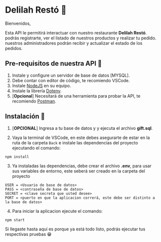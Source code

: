 # Delilah Restó 🍎

Bienvenidos,

Esta API le permitirá interactuar con nuestro restaurante **Delilah Restó**. podrás registrarte, ver el listado de nuestros productos y realizar tu pedido. nuestros administradores podrán recibir y actualizar el estado de los pedidos.

## Pre-requisitos de nuestra API 🥩

1. Instale y configure un servidor de base de datos [MYSQL].
2. Debe contar con editor de código, te recomiendo VSCode.
3. Instale [NodeJS](https://nodejs.org/es/) en su equipo.
4. Instale la librería [Dotenv]().
5. [**Opcional**] Necesitará de una herramienta para probar la API, te recomiendo [Postman]().

## Instalación 🧀

1. [**OPCIONAL**] Ingresa a tu base de datos y y ejecuta el archivo **gift.sql**.

2. Vaya la terminal de VSCode, en este debes asegurarte de estar en la ruta de la carpeta `Back` e instale las dependencias del proyecto ejecutando el comando: 

```
npm install
```

3. Ya instaladas las dependencias, debe crear el archivo **.env**, para usar sus variables de entorno, este seberá ser creado en la carpeta del proyecto

```
USER = <Usuario de base de datos>
PASS = <contraseña de base de datos>
SECRET = <clave secreta que usted desee>
PORT = <puerto en que la aplicacion correrá, este debe ser distinto a la base de datos>
```
4. Para iniciar la aplicacion ejecute el comando:

```
npm start
```

Si llegaste hasta aquí es porque ya está todo listo, podrás ejecutar tus respectivas pruebas 😁
